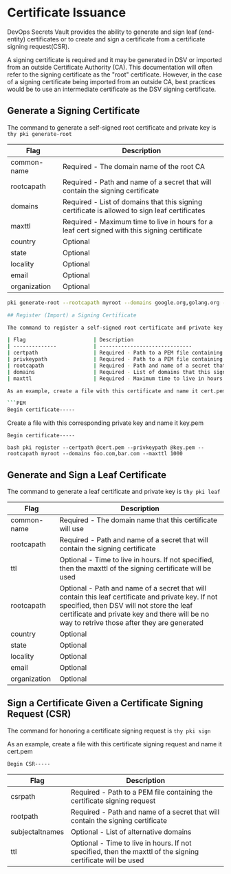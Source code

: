 [title]: # (Certificate Authority)
[tags]: # (DevOps Secrets Vault,DSV,)
[priority]: # (6700)

# Certificate Issuance
DevOps Secrets Vault provides the ability to generate and sign leaf (end-entity) certificates or to create and sign a certificate from a certificate signing request(CSR).

A signing certificate is required and it may be generated in DSV or imported from an outside Certificate Authority (CA).  This documentation will often refer to the signing certificate as the "root" certificate.  However, in the case of a signing certificate being imported from an outside CA, best practices would be to use an intermediate certificate as the DSV signing certificate. 

## Generate a Signing Certificate

The command to generate a self-signed root certificate and private key is ```thy pki generate-root```

| Flag             | Description                                                         |
| --------------            | ------------------------------                                      |
| common-name                | Required - The domain name of the root CA|
| rootcapath                 | Required - Path and name of a secret that will contain the signing certificate               |
| domains                    | Required - List of domains that this signing certificate is allowed to sign leaf certificates|
| maxttl                     | Required - Maximum time to live in hours for a leaf cert signed with this signing certificate|
| country                    | Optional|
| state                      | Optional|
| locality                   | Optional|
| email                      | Optional|
| organization               | Optional|

```bash 
pki generate-root --rootcapath myroot --domains google.org,golang.org --common-name thycotic.com --organization Thycotic --country US --state DC --locality Washington --maxttl 1000```

## Register (Import) a Signing Certificate 

The command to register a self-signed root certificate and private key is ```thy pki register```

| Flag                      | Description                                                                   |
| --------------            | ------------------------------                                                |
| certpath                  | Required - Path to a PEM file containing the signing certificate              |
| privkeypath               | Required - Path to a PEM file containing the signing certificate private key  |
| rootcapath                | Required - Path and name of a secret that will contain the signing certificate|
| domains                   | Required - List of domains that this signing certificate is allowed to sign leaf certificates|
| maxttl                    | Required - Maximum time to live in hours for a leaf cert signed with this signing certificate|

As an example, create a file with this certificate and name it cert.pem

```PEM
Begin certificate-----

```
Create a file with this corresponding private key and name it key.pem
```PEM
Begin certificate-----

```

```bash pki register --certpath @cert.pem --privkeypath @key.pem --rootcapath myroot --domains foo.com,bar.com --maxttl 1000```


## Generate and Sign a Leaf Certificate

The command to generate a leaf certificate and private key is ```thy pki leaf```

| Flag             | Description                                                         |
| --------------            | ------------------------------                                      |
| common-name                | Required - The domain name that this certificate will use|
| rootcapath                 | Required - Path and name of a secret that will contain the signing certificate              |
| ttl                        | Optional - Time to live in hours.  If not specified, then the maxttl of the signing certificate will be used|
| rootcapath                 | Optional - Path and name of a secret that will contain this leaf certificate and private key.  If not specified, then DSV will not store the leaf certificate and private key and there will be no way to retrive those after they are generated           |
| country                    | Optional|
| state                      | Optional|
| locality                   | Optional|
| email                      | Optional|
| organization               | Optional|

## Sign a Certificate Given a Certificate Signing Request (CSR)

The command for honoring a certificate signing request is `thy pki sign`

As an example, create a file with this certificate signing request and name it cert.pem

```PEM
Begin CSR-----

```


| Flag                 | Description                                                         |
| --------------            | ------------------------------                                      |
| csrpath                   | Required - Path to a PEM file containing the certificate signing request|
| rootpath                  | Required - Path and name of a secret that will contain the signing certificate              |
| subjectaltnames           | Optional - List of alternative domains 
| ttl                       | Optional - Time to live in hours.  If not specified, then the maxttl of the signing certificate will be used|